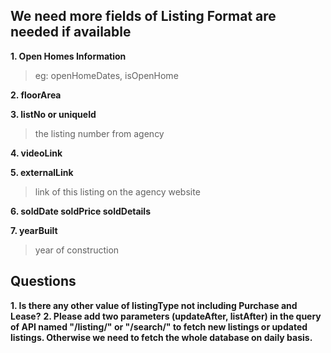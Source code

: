 ## We need more fields of Listing Format are needed if available

**1. Open Homes Information**
>eg: openHomeDates, isOpenHome

**2. floorArea**

**3. listNo or uniqueId**
>the listing number from agency

**4. videoLink**

**5. externalLink**
>link of this listing on the agency website

**6. soldDate soldPrice soldDetails**

**7. yearBuilt**
>year of construction


## Questions
**1. Is there any other value of listingType not including Purchase and Lease?**
**2. Please add two parameters (updateAfter, listAfter) in the query of API named "/listing/" or "/search/" to fetch new listings or updated listings. Otherwise we need to fetch the whole database on daily basis.**
